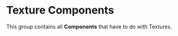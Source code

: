Texture Components
====================


This group contains all __Components__ that have to do with Textures.

